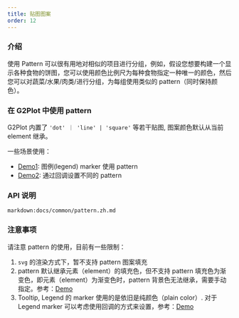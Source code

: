 ```yaml
---
title: 贴图图案
order: 12
---
```


### 介绍

使用 Pattern 可以很有用地对相似的项目进行分组，例如，假设您想要构建一个显示各种食物的饼图，您可以使用颜色比例尺为每种食物指定一种唯一的颜色，然后您可以对蔬菜/水果/肉类/进行分组，为每组使用类似的 pattern（同时保持颜色）。

### 在 G2Plot 中使用 pattern

G2Plot 内置了 `'dot' ｜ 'line' | 'square'` 等若干贴图, 图案颜色默认从当前 element 继承。

<playground path="plugin/pattern/demo/pie-pattern.ts" rid="pie-pattern"></playground>

一些场景使用：

- [Demo1](/zh/examples/plugin/pattern#legend-marker-with-pattern): 图例(legend) marker 使用 pattern
- [Demo2](/zh/examples/plugin/pattern#bar-pattern): 通过回调设置不同的 pattern


<!-- 补充 案例说明 和 案例 -->

### API 说明

`markdown:docs/common/pattern.zh.md`

### 注意事项

请注意 pattern 的使用，目前有一些限制：

1. `svg` 的渲染方式下，暂不支持 pattern 图案填充
2. pattern 默认继承元素（element）的填充色，但不支持 pattern 填充色为渐变色，即元素（element）为渐变色时，pattern 背景色无法继承，需要手动指定。参考：[Demo](/zh/examples/tiny/tiny-area#pattern)
3. Tooltip, Legend 的 marker 使用的是依旧是纯颜色（plain color）. 对于 Legend marker 可以考虑使用回调的方式来设置，参考：[Demo](/zh/examples/plugin/pattern#pie-pattern-callback)

